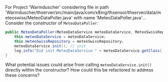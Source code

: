 For Project 'Warmduscher' considering file in path 'Warmduscher/thserver/src/main/java/com/x8ing/thsensor/thserver/data/meteoswiss/MeteoDataPoller.java' with name 'MeteoDataPoller.java'...
Consider the constructor of `MeteoDataPoller`:
```java
public MeteoDataPoller(MeteoDataService meteoDataService, MeteoSwissRepository meteoSwissRepository) {
    this.meteoDataService = meteoDataService;
    this.meteoSwissRepository = meteoSwissRepository;
    meteoDataService.init(); // init
    log.info("Did init MeteoDataService " + meteoDataService.getClass().getSimpleName());
}
```
What potential issues could arise from calling `meteoDataService.init()` directly within the constructor? How could this be refactored to address these concerns?